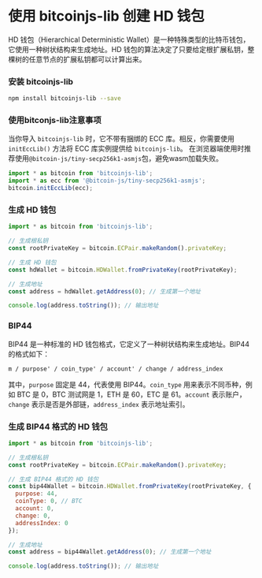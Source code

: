 **使用 bitcoinjs-lib 创建 HD 钱包**
=====================================

HD 钱包（Hierarchical Deterministic Wallet）是一种特殊类型的比特币钱包，它使用一种树状结构来生成地址。HD 钱包的算法决定了只要给定根扩展私钥，整棵树的任意节点的扩展私钥都可以计算出来。

### 安装 bitcoinjs-lib

```bash
npm install bitcoinjs-lib --save
```

### 使用bitconjs-lib注意事项
当你导入 `bitcoinjs-lib` 时，它不带有捆绑的 ECC 库。相反，你需要使用 `initEccLib()` 方法将 ECC 库实例提供给 `bitcoinjs-lib`。
在浏览器端使用时推荐使用`@bitcoin-js/tiny-secp256k1-asmjs`包，避免wasm加载失败。
```js
import * as bitcoin from 'bitcoinjs-lib';
import * as ecc from '@bitcoin-js/tiny-secp256k1-asmjs';
bitcoin.initEccLib(ecc);
```

### 生成 HD 钱包

```js
import * as bitcoin from 'bitcoinjs-lib';

// 生成根私钥
const rootPrivateKey = bitcoin.ECPair.makeRandom().privateKey;

// 生成 HD 钱包
const hdWallet = bitcoin.HDWallet.fromPrivateKey(rootPrivateKey);

// 生成地址
const address = hdWallet.getAddress(0); // 生成第一个地址

console.log(address.toString()); // 输出地址
```

### BIP44

BIP44 是一种标准的 HD 钱包格式，它定义了一种树状结构来生成地址。BIP44 的格式如下：

```
m / purpose' / coin_type' / account' / change / address_index
```

其中，`purpose` 固定是 44，代表使用 BIP44。`coin_type` 用来表示不同币种，例如 BTC 是 0，BTC 测试网是 1，ETH 是 60，ETC 是 61。`account` 表示账户，`change` 表示是否是外部链，`address_index` 表示地址索引。

### 生成 BIP44 格式的 HD 钱包

```js
import * as bitcoin from 'bitcoinjs-lib';

// 生成根私钥
const rootPrivateKey = bitcoin.ECPair.makeRandom().privateKey;

// 生成 BIP44 格式的 HD 钱包
const bip44Wallet = bitcoin.HDWallet.fromPrivateKey(rootPrivateKey, {
  purpose: 44,
  coinType: 0, // BTC
  account: 0,
  change: 0,
  addressIndex: 0
});

// 生成地址
const address = bip44Wallet.getAddress(0); // 生成第一个地址

console.log(address.toString()); // 输出地址
```
